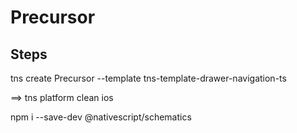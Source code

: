 # Precursor



## Steps



tns create Precursor --template tns-template-drawer-navigation-ts


==> tns platform clean ios


npm i --save-dev @nativescript/schematics
